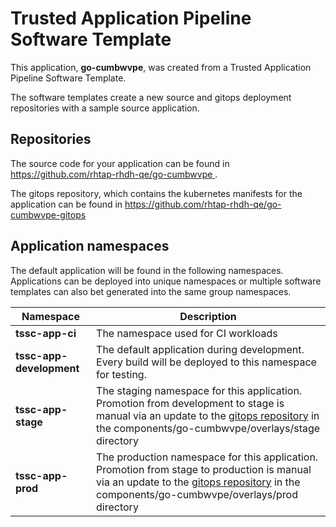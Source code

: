 # Trusted Application Pipeline Software Template

This application, **go-cumbwvpe**, was created from a Trusted Application Pipeline Software Template.

The software templates create a new source and gitops deployment repositories with a sample source application. 

## Repositories

The source code for your application can be found in [https://github.com/rhtap-rhdh-qe/go-cumbwvpe ](https://github.com/rhtap-rhdh-qe/go-cumbwvpe ).
 
The gitops repository, which contains the kubernetes manifests for the application can be found in 
[https://github.com/rhtap-rhdh-qe/go-cumbwvpe-gitops ](https://github.com/rhtap-rhdh-qe/go-cumbwvpe-gitops ) 

## Application namespaces 

The default application will be found in the following namespaces. Applications can be deployed into unique namespaces or multiple software templates can also bet generated into the same group namespaces.  

|  Namespace   |  Description   |  
| -------- | -------- |
| **tssc-app-ci** | The namespace used for CI workloads |
| **tssc-app-development** | The default application during development. Every build will be deployed to this namespace for testing. |
| **tssc-app-stage** | The staging namespace for this application. Promotion from development to stage is manual via an update to the [gitops repository](https://github.com/rhtap-rhdh-qe/go-cumbwvpe-gitops ) in the components/go-cumbwvpe/overlays/stage directory |
| **tssc-app-prod** | The production namespace for this application. Promotion from stage to production is manual via an update to the [gitops repository](https://github.com/rhtap-rhdh-qe/go-cumbwvpe-gitops ) in the components/go-cumbwvpe/overlays/prod directory |